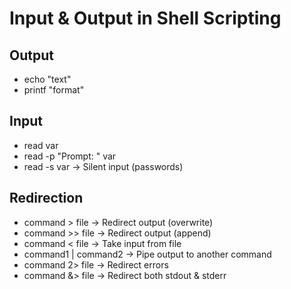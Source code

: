 # Input & Output in Shell Scripting

## Output
- echo "text"  
- printf "format"  

## Input
- read var  
- read -p "Prompt: " var  
- read -s var → Silent input (passwords)  

## Redirection
- command > file → Redirect output (overwrite)  
- command >> file → Redirect output (append)  
- command < file → Take input from file  
- command1 | command2 → Pipe output to another command  
- command 2> file → Redirect errors  
- command &> file → Redirect both stdout & stderr  
